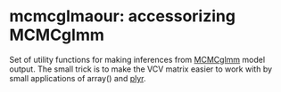 # mcmcglmaour: accessorizing MCMCglmm

Set of utility functions for making inferences from [MCMCglmm][mcmcglmm] model output. The small trick is to make the VCV matrix easier to work with by small applications of array() and [plyr][plyr].

[mcmcglmm]: http://cran.r-project.org/web/packages/MCMCglmm/index.html
[plyr]: http://plyr.had.co.nz/
